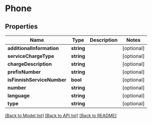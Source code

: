 # Phone

## Properties
Name | Type | Description | Notes
------------ | ------------- | ------------- | -------------
**additionalInformation** | **string** |  | [optional] 
**serviceChargeType** | **string** |  | [optional] 
**chargeDescription** | **string** |  | [optional] 
**prefixNumber** | **string** |  | [optional] 
**isFinnishServiceNumber** | **bool** |  | [optional] 
**number** | **string** |  | [optional] 
**language** | **string** |  | [optional] 
**type** | **string** |  | [optional] 

[[Back to Model list]](../README.md#documentation-for-models) [[Back to API list]](../README.md#documentation-for-api-endpoints) [[Back to README]](../README.md)



